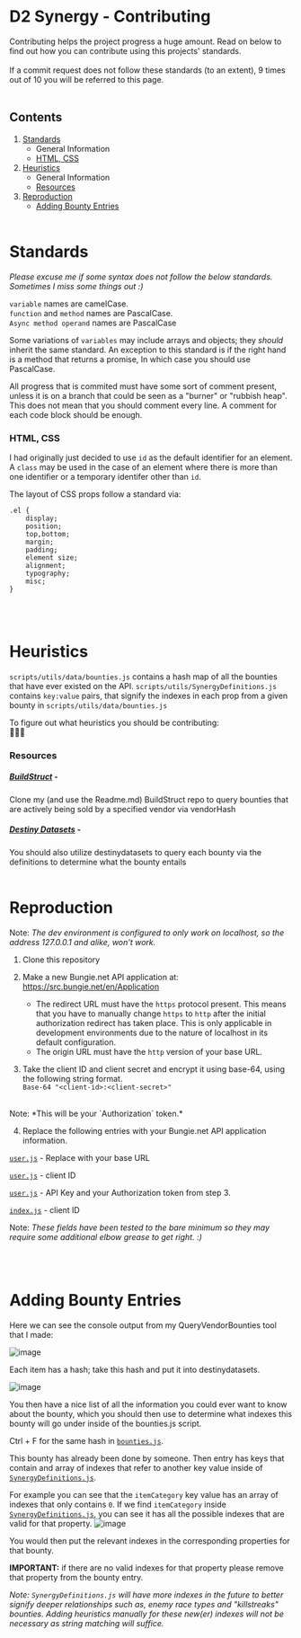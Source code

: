 # D2 Synergy - Contributing

Contributing helps the project progress a huge amount. Read on below to find out how you can contribute using this projects' standards.<br><br>
If a commit request does not follow these standards (to an extent), 9 times out of 10 you will be referred to this page.<br><br>

## Contents
1. [Standards](https://github.com/brendanprice2003/D2-Synergy/blob/main/CONTRIBUTING.md#standards)
    - General Information
    - [HTML, CSS](https://github.com/brendanprice2003/D2-Synergy/blob/main/CONTRIBUTING.md#html-css)
2. [Heuristics](https://github.com/brendanprice2003/D2-Synergy/blob/main/CONTRIBUTING.md#heuristics)
    - General Information
    - [Resources](https://github.com/brendanprice2003/D2-Synergy/blob/main/CONTRIBUTING.md#resources)
3. [Reproduction](https://github.com/brendanprice2003/D2-Synergy/blob/main/CONTRIBUTING.md#reproduction)
    - [Adding Bounty Entries](https://github.com/brendanprice2003/D2-Synergy/blob/main/CONTRIBUTING.md#example)
<br><br>
# Standards

*Please excuse me if some syntax does not follow the below standards. Sometimes I miss some things out :)*

`variable` names are camelCase.<br>
`function` and `method` names are PascalCase.<br>
`Async method operand` names are PascalCase

Some variations of `variables` may include arrays and objects; they *should* inherit the same standard. An exception to this standard is if the right hand is a method that returns a promise, In which case you should use PascalCase.

All progress that is commited must have some sort of comment present, unless it is on a branch that could be seen as a "burner" or "rubbish heap".
This does not mean that you should comment every line. A comment for each code block should be enough.

### HTML, CSS

I had originally just decided to use `id` as the default identifier for an element. A `class` may be used in the case of an element where there is more than one identifier or a temporary identifer other than `id`.

The layout of CSS props follow a standard via:

```
.el {
    display;
    position;
    top,bottom;
    margin;
    padding;
    element size;
    alignment;
    typography;
    misc;
}
```
<br><br>
# Heuristics

`scripts/utils/data/bounties.js` contains a hash map of all the bounties that have ever existed on the API.
`scripts/utils/SynergyDefinitions.js` contains `key:value` pairs, that signify the indexes in each prop from a given bounty in `scripts/utils/data/bounties.js`

To figure out what heuristics you should be contributing:
<br>:construction::construction::construction:

### Resources

##### [BuildStruct](https://github.com/brendanprice2003/QueryVendorBounties) -
Clone my (and use the Readme.md) BuildStruct repo to query bounties that are actively being sold by a specified vendor via vendorHash

##### [Destiny Datasets](https://data.destinysets.com/) -
You should also utilize destinydatasets to query each bounty via the definitions to determine what the bounty entails
<br><br>
# Reproduction

Note: *The dev environment is configured to only work on localhost, so the address 127.0.0.1 and alike, won't work.*

1. Clone this repository

2. Make a new Bungie.net API application at: https://src.bungie.net/en/Application
    - The redirect URL must have the `https` protocol present. This means that you have to manually change `https` to `http` after the initial authorization redirect has taken place. This is only applicable in development environments due to the nature of localhost in its default configuration.
    - The origin URL must have the `http` version of your base URL.

3. Take the client ID and client secret and encrypt it using base-64, using the following string format. <br>
`Base-64 "<client-id>:<client-secret>"`
<br>
Note: *This will be your `Authorization` token.*

4. Replace the following entries with your Bungie.net API application information.


[`user.js`](https://github.com/brendanprice2003/D2-Synergy/blob/e499948f94a9c79c25170a31f4390dabebf6afb9/src/src/scripts/user.js#L56) - Replace with your base URL

[`user.js`](https://github.com/brendanprice2003/D2-Synergy/blob/e499948f94a9c79c25170a31f4390dabebf6afb9/src/src/scripts/user.js#L61) - client ID

[`user.js`](https://github.com/brendanprice2003/D2-Synergy/blob/e499948f94a9c79c25170a31f4390dabebf6afb9/src/src/scripts/user.js#L57) - API Key and your Authorization token from step 3.

[`index.js`](https://github.com/brendanprice2003/D2-Synergy/blob/e499948f94a9c79c25170a31f4390dabebf6afb9/src/src/scripts/index.js#L6) - client ID

Note: *These fields have been tested to the bare minimum so they may require some additional elbow grease to get right. :)*


<br><br>
# Adding Bounty Entries

Here we can see the console output from my QueryVendorBounties tool that I made:

![image](https://user-images.githubusercontent.com/56489848/186026026-0953508e-5e2d-49d1-baf3-e61a0a9da7dd.png)

Each item has a hash; take this hash and put it into destinydatasets.

![image](https://user-images.githubusercontent.com/56489848/186026001-faa410f5-e61b-45fb-b0ef-0915ca25ea26.png)

You then have a nice list of all the information you could ever want to know about the bounty, which you should then use to determine what indexes this bounty will go under inside of the bounties.js script.

Ctrl + F for the same hash in [`bounties.js`](https://github.com/brendanprice2003/D2-Synergy/blob/main/src/src/scripts/utils/data/bounties.js).

This bounty has already been done by someone. Then entry has keys that contain and array of indexes that refer to another key value inside of [`SynergyDefinitions.js`](https://github.com/brendanprice2003/D2-Synergy/blob/main/src/src/scripts/utils/SynergyDefinitions.js).

For example you can see that the `itemCategory` key value has an array of indexes that only contains `0`. If we find `itemCategory` inside [`SynergyDefinitions.js`](https://github.com/brendanprice2003/D2-Synergy/blob/main/src/src/scripts/utils/SynergyDefinitions.js), you can see it has all the possible indexes that are valid for that property. 
![image](https://user-images.githubusercontent.com/56489848/187028214-acf601ee-0b9a-4db3-94da-4da89cdde1ae.png)

You would then put the relevant indexes in the corresponding properties for that bounty.

**IMPORTANT:** if there are no valid indexes for that property please remove that property from the bounty entry. 

*Note: `SynergyDefinitions.js` will have more indexes in the future to better signify deeper relationships such as, enemy race types and "killstreaks" bounties. Adding heuristics manually for these new(er) indexes will not be necessary as string matching will suffice.*
